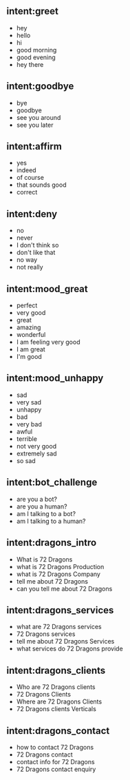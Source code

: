 ## intent:greet
- hey
- hello
- hi
- good morning
- good evening
- hey there

## intent:goodbye
- bye
- goodbye
- see you around
- see you later

 ## intent:affirm
- yes
- indeed
- of course
- that sounds good
- correct

## intent:deny
- no
- never
- I don't think so
- don't like that
- no way
- not really

## intent:mood_great
- perfect
- very good
- great
- amazing
- wonderful
- I am feeling very good
- I am great
- I'm good

## intent:mood_unhappy
- sad
- very sad
- unhappy
- bad
- very bad
- awful
- terrible
- not very good
- extremely sad
- so sad

## intent:bot_challenge
- are you a bot?
- are you a human?
- am I talking to a bot?
- am I talking to a human?

## intent:dragons_intro
- What is 72 Dragons
- what is 72 Dragons Production
- what is 72 Dragons Company
- tell me about 72 Dragons
- can you tell me about 72 Dragons

## intent:dragons_services
- what are 72 Dragons services
- 72 Dragons services
- tell me about 72 Dragons Services
- what services do 72 Dragons provide


## intent:dragons_clients
- Who are 72 Dragons clients
- 72 Dragons Clients
- Where are 72 Dragons Clients
- 72 Dragons clients Verticals

## intent:dragons_contact
- how to contact 72 Dragons
- 72 Dragons contact
- contact info for 72 Dragons
- 72 Dragons contact enquiry




